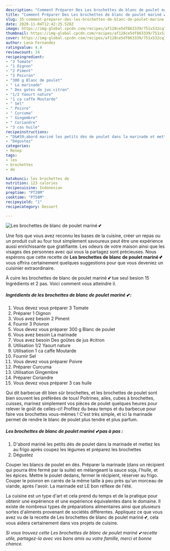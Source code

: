 ```yaml
---
description: "Comment Préparer Des Les brochettes de blanc de poulet mariné 💕"
title: "Comment Préparer Des Les brochettes de blanc de poulet mariné 💕"
slug: 35-comment-preparer-des-les-brochettes-de-blanc-de-poulet-marine
date: 2020-11-04T12:42:25.528Z
image: https://img-global.cpcdn.com/recipes/af128ce5df863339/751x532cq70/les-brochettes-de-blanc-de-poulet-marine-💕-photo-principale-de-la-recette.jpg
thumbnail: https://img-global.cpcdn.com/recipes/af128ce5df863339/751x532cq70/les-brochettes-de-blanc-de-poulet-marine-💕-photo-principale-de-la-recette.jpg
cover: https://img-global.cpcdn.com/recipes/af128ce5df863339/751x532cq70/les-brochettes-de-blanc-de-poulet-marine-💕-photo-principale-de-la-recette.jpg
author: Lena Fernandez
ratingvalue: 4.4
reviewcount: 14
recipeingredient:
- "3 Tomate"
- "1 Oignon"
- "2 Piment"
- "3 Poivron"
- "300 g Blanc de poulet"
- " La marinade"
- " Des gotes de jus citron"
- "1/2 Yaourt nature"
- "1 ca caffe Moutarde"
- " Sel"
- " Poivre"
- " Curcuma"
- " Gingembre"
- " Coriandre"
- "3 cas huile"
recipeinstructions:
- "D&#39;abord mariné les petits dés de poulet dans la marinade et mettez les au frigo après coupez les légumes et préparez les brochettes"
- "Dégustez"
categories:
- Resep
tags:
- les
- brochettes
- de

katakunci: les brochettes de 
nutrition: 123 calories
recipecuisine: Indonesian
preptime: "PT20M"
cooktime: "PT58M"
recipeyield: "1"
recipecategory: Dessert

---
```



![Les brochettes de blanc de poulet mariné 💕](https://img-global.cpcdn.com/recipes/af128ce5df863339/751x532cq70/les-brochettes-de-blanc-de-poulet-marine-💕-photo-principale-de-la-recette.jpg)

Une fois que vous avez reconnu les bases de la cuisine, créer un repas ou un produit cuit au four tout simplement savoureux peut être une expérience aussi enrichissante que gratifiante. Les odeurs de votre maison ainsi que les visages des personnes avec qui vous la partagez sont précieuses. Nous espérons que cette recette de <strong> Les brochettes de blanc de poulet mariné 💕 </strong> vous offrira certainement quelques suggestions pour que vous deveniez un cuisinier extraordinaire.

<!--inarticleads1-->

À cuire les brochettes de blanc de poulet mariné 💕 tue seul besion 15 Ingrédients et 2 pas. Voici comment vous atteindre il.

##### Ingrédients de les brochettes de blanc de poulet mariné 💕 :

1. Vous devez vous préparer 3 Tomate
1. Préparer 1 Oignon
1. Vous avez besoin 2 Piment
1. Fournir 3 Poivron
1. Vous devez vous préparer 300 g Blanc de poulet
1. Vous avez besoin  La marinade
1. Vous avez besoin  Des goûtes de jus #citron
1. Utilisation 1/2 Yaourt nature
1. Utilisation 1 ca caffe Moutarde
1. Fournir  Sel
1. Vous devez vous préparer  Poivre
1. Préparer  Curcuma
1. Utilisation  Gingembre
1. Préparer  Coriandre
1. Vous devez vous préparer 3 cas huile


Qui dit barbecue dit bien sûr brochettes, et les brochettes de poulet sont bien souvent les préférées de tous! Poitrines, ailes, cubes à brochettes, cuisses, marinez simplement vos pièces de poulet quelques heures pour relever le goût de celles-ci! Profitez du beau temps et du barbecue pour faire vos brochettes vous-mêmes ! C&#39;est très simple, et ici la marinade permet de rendre le blanc de poulet plus tendre et plus parfum. 

<!--inarticleads2-->

##### Les brochettes de blanc de poulet mariné 💕 pas à pas :

1. D&#39;abord mariné les petits dés de poulet dans la marinade et mettez les au frigo après coupez les légumes et préparez les brochettes
1. Dégustez


Couper les blancs de poulet en dés. Préparer la marinade (dans un récipient qui pourra être fermé par la suite) en mélangeant la sauce soja, l&#39;huile, et les épices. Mettre le poulet dedans, fermer le récipient, réserver au frigo. Couper le poivron en carrés de la même taille à peu près qu&#39;un morceau de viande, après l&#39;avoir. La marinade est LE bon réflexe de l&#39;été. 

<!--inarticleads1-->

<p>
La cuisine est un type d'art et cela prend du temps et de la pratique pour obtenir une expérience et une expérience équivalentes dans le domaine. Il existe de nombreux types de préparations alimentaires ainsi que plusieurs sortes d'aliments provenant de sociétés différentes. Appliquez ce que vous avez vu de la recette de Les brochettes de blanc de poulet mariné 💕, cela vous aidera certainement dans vos projets de cuisine.
</p>

<p>
<i>Si vous trouvez cette Les brochettes de blanc de poulet mariné 💕 recette utile, partagez-la avec vos bons amis ou votre famille, merci et bonne chance.</i>
</p>

